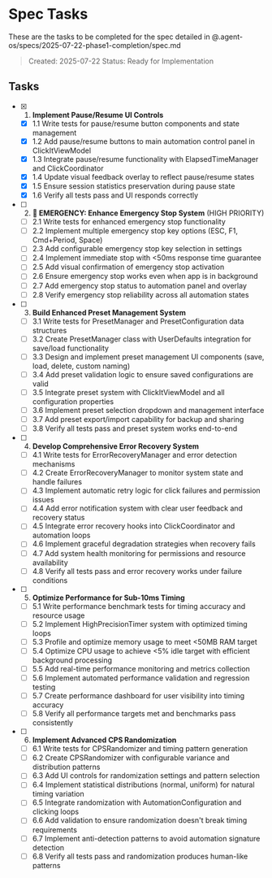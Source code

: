 # Spec Tasks

These are the tasks to be completed for the spec detailed in @.agent-os/specs/2025-07-22-phase1-completion/spec.md

> Created: 2025-07-22
> Status: Ready for Implementation

## Tasks

- [x] 1. **Implement Pause/Resume UI Controls**
  - [x] 1.1 Write tests for pause/resume button components and state management
  - [x] 1.2 Add pause/resume buttons to main automation control panel in ClickItViewModel
  - [x] 1.3 Integrate pause/resume functionality with ElapsedTimeManager and ClickCoordinator
  - [x] 1.4 Update visual feedback overlay to reflect pause/resume states
  - [x] 1.5 Ensure session statistics preservation during pause state
  - [x] 1.6 Verify all tests pass and UI responds correctly

- [ ] 2. **🚨 EMERGENCY: Enhance Emergency Stop System** (HIGH PRIORITY)
  - [ ] 2.1 Write tests for enhanced emergency stop functionality
  - [ ] 2.2 Implement multiple emergency stop key options (ESC, F1, Cmd+Period, Space)
  - [ ] 2.3 Add configurable emergency stop key selection in settings
  - [ ] 2.4 Implement immediate stop with <50ms response time guarantee
  - [ ] 2.5 Add visual confirmation of emergency stop activation
  - [ ] 2.6 Ensure emergency stop works even when app is in background
  - [ ] 2.7 Add emergency stop status to automation panel and overlay
  - [ ] 2.8 Verify emergency stop reliability across all automation states

- [ ] 3. **Build Enhanced Preset Management System**
  - [ ] 3.1 Write tests for PresetManager and PresetConfiguration data structures
  - [ ] 3.2 Create PresetManager class with UserDefaults integration for save/load functionality
  - [ ] 3.3 Design and implement preset management UI components (save, load, delete, custom naming)
  - [ ] 3.4 Add preset validation logic to ensure saved configurations are valid
  - [ ] 3.5 Integrate preset system with ClickItViewModel and all configuration properties
  - [ ] 3.6 Implement preset selection dropdown and management interface
  - [ ] 3.7 Add preset export/import capability for backup and sharing
  - [ ] 3.8 Verify all tests pass and preset system works end-to-end

- [ ] 4. **Develop Comprehensive Error Recovery System**
  - [ ] 4.1 Write tests for ErrorRecoveryManager and error detection mechanisms
  - [ ] 4.2 Create ErrorRecoveryManager to monitor system state and handle failures
  - [ ] 4.3 Implement automatic retry logic for click failures and permission issues
  - [ ] 4.4 Add error notification system with clear user feedback and recovery status
  - [ ] 4.5 Integrate error recovery hooks into ClickCoordinator and automation loops
  - [ ] 4.6 Implement graceful degradation strategies when recovery fails
  - [ ] 4.7 Add system health monitoring for permissions and resource availability
  - [ ] 4.8 Verify all tests pass and error recovery works under failure conditions

- [ ] 5. **Optimize Performance for Sub-10ms Timing**
  - [ ] 5.1 Write performance benchmark tests for timing accuracy and resource usage
  - [ ] 5.2 Implement HighPrecisionTimer system with optimized timing loops
  - [ ] 5.3 Profile and optimize memory usage to meet <50MB RAM target
  - [ ] 5.4 Optimize CPU usage to achieve <5% idle target with efficient background processing
  - [ ] 5.5 Add real-time performance monitoring and metrics collection
  - [ ] 5.6 Implement automated performance validation and regression testing
  - [ ] 5.7 Create performance dashboard for user visibility into timing accuracy
  - [ ] 5.8 Verify all performance targets met and benchmarks pass consistently

- [ ] 6. **Implement Advanced CPS Randomization**
  - [ ] 6.1 Write tests for CPSRandomizer and timing pattern generation
  - [ ] 6.2 Create CPSRandomizer with configurable variance and distribution patterns
  - [ ] 6.3 Add UI controls for randomization settings and pattern selection
  - [ ] 6.4 Implement statistical distributions (normal, uniform) for natural timing variation
  - [ ] 6.5 Integrate randomization with AutomationConfiguration and clicking loops
  - [ ] 6.6 Add validation to ensure randomization doesn't break timing requirements
  - [ ] 6.7 Implement anti-detection patterns to avoid automation signature detection
  - [ ] 6.8 Verify all tests pass and randomization produces human-like patterns